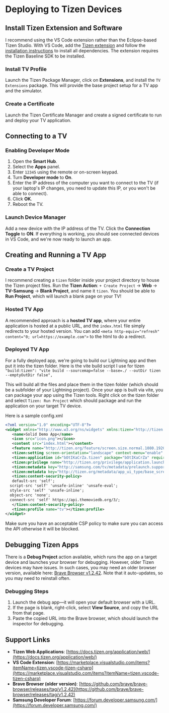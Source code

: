 # Deploying to Tizen Devices

## Install Tizen Extension and Software

I recommend using the VS Code extension rather than the Eclipse-based Tizen Studio. With VS Code, add the [Tizen extension](https://marketplace.visualstudio.com/items?itemName=tizen.vscode-tizen-csharp) and follow the [installation instructions](https://marketplace.visualstudio.com/items?itemName=tizen.vscode-tizen-csharp) to install all dependencies. The extension requires the Tizen Baseline SDK to be installed.

### Install TV Profile

Launch the Tizen Package Manager, click on **Extensions**, and install the `TV Extensions` package. This will provide the base project setup for a TV app and the simulator.

### Create a Certificate

Launch the Tizen Certificate Manager and create a signed certificate to run and deploy your TV application.

## Connecting to a TV

### Enabling Developer Mode

1. Open the **Smart Hub**.
2. Select the **Apps** panel.
3. Enter `12345` using the remote or on-screen keypad.
4. Turn **Developer mode** to **On**.
5. Enter the IP address of the computer you want to connect to the TV (if your laptop's IP changes, you need to update this IP, or you won't be able to connect).
6. Click **OK**.
7. Reboot the TV.

### Launch Device Manager

Add a new device with the IP address of the TV. Click the **Connection Toggle** to **ON**. If everything is working, you should see connected devices in VS Code, and we're now ready to launch an app.

## Creating and Running a TV App

### Create a TV Project

I recommend creating a `tizen` folder inside your project directory to house the Tizen project files. Run the **Tizen Action**: `+ Create Project` -> **Web** -> **TV-Samsung** -> **Blank Project**, and name it `tizen`. You should be able to **Run Project**, which will launch a blank page on your TV!

### Hosted TV App

A recommended approach is a **hosted TV app**, where your entire application is hosted at a public URL, and the `index.html` file simply redirects to your hosted version. You can add `<meta http-equiv="refresh" content="0; url=https://example.com">` to the html to do a redirect.

### Deployed TV App

For a fully deployed app, we're going to build our Lightning app and then put it into the tizen folder. Here is the vite build script I use for tizen
`"build:tizen": "vite build --sourcemap=false --base=./ --outDir tizen --emptyOutDir false",`

This will build all the files and place them in the tizen folder (which should be a subfolder of your Lightning project). Once your app is built via vite, you can package your app using the Tizen tools. Right click on the tizen folder and select `Tizen: Run Project` which should package and run the application on your target TV device.

Here is a sample config.xml

```xml
<?xml version="1.0" encoding="UTF-8"?>
<widget xmlns="http://www.w3.org/ns/widgets" xmlns:tizen="http://tizen.org/ns/widgets" id="http://yourdomain/Template01" version="0.2.1" viewmodes="maximized">
   <name>Solid Demo App</name>
   <icon src="icon.png"></icon>
   <content src="index.html"></content>
   <feature name="http://tizen.org/feature/screen.size.normal.1080.1920"></feature>
   <tizen:setting screen-orientation="landscape" context-menu="enable" background-support="disable" encryption="disable" install-location="auto" hwkey-event="enable"></tizen:setting>
   <tizen:application id="bOtIKaCrZa.tizen" package="bOtIKaCrZa" required_version="2.3"></tizen:application>
   <tizen:privilege name="http://tizen.org/privilege/application.launch"></tizen:privilege>
   <tizen:metadata key="http://samsung.com/tv/metadata/prelaunch.support" value="true"></tizen:metadata>
   <tizen:metadata key="http://tizen.org/metadata/app_ui_type/base_screen_resolution" value="extensive"></tizen:metadata>
   <tizen:content-security-policy>
   default-src 'self';
  script-src 'self' 'unsafe-inline' 'unsafe-eval';
  style-src 'self' 'unsafe-inline';
  object-src 'none';
  connect-src 'self' https://api.themoviedb.org/3/;
   </tizen:content-security-policy>
   <tizen:profile name="tv"></tizen:profile>
</widget>
```

Make sure you have an acceptable CSP policy to make sure you can access the API otherwise it will be blocked.

## Debugging Tizen Apps

There is a **Debug Project** action available, which runs the app on a target device and launches your browser for debugging. However, older Tizen devices may have issues. In such cases, you may need an older browser version, available here: [Brave Browser v1.2.42](https://github.com/brave/brave-browser/releases/tag/v1.2.42). Note that it auto-updates, so you may need to reinstall often.

### Debugging Steps

1. Launch the debug app—it will open your default browser with a URL.
2. If the page is blank, right-click, select **View Source**, and copy the URL from that page.
3. Paste the copied URL into the Brave browser, which should launch the inspector for debugging.

## Support Links

- **Tizen Web Applications**: [https://docs.tizen.org/application/web/](https://docs.tizen.org/application/web/)
- **VS Code Extension**: [https://marketplace.visualstudio.com/items?itemName=tizen.vscode-tizen-csharp](https://marketplace.visualstudio.com/items?itemName=tizen.vscode-tizen-csharp)
- **Brave Browser (older version)**: [https://github.com/brave/brave-browser/releases/tag/v1.2.42](https://github.com/brave/brave-browser/releases/tag/v1.2.42)
- **Samsung Developer Forum**: [https://forum.developer.samsung.com/](https://forum.developer.samsung.com/)
